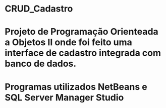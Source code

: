 # CRUD_Cadastro
# Projeto de Programação Orienteada a Objetos II onde foi feito uma interface de cadastro integrada com banco de dados.
# Programas utilizados NetBeans e SQL Server Manager Studio
